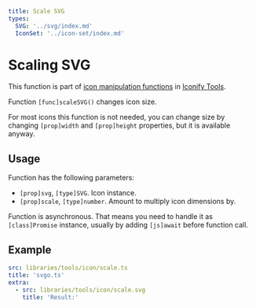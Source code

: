 ```yaml
title: Scale SVG
types:
  SVG: '../svg/index.md'
  IconSet: '../icon-set/index.md'
```

# Scaling SVG

This function is part of [icon manipulation functions](./index.md) in [Iconify Tools](../index.md).

Function `[func]scaleSVG()` changes icon size.

For most icons this function is not needed, you can change size by changing `[prop]width` and `[prop]height` properties, but it is available anyway.

## Usage

Function has the following parameters:

- `[prop]svg`, `[type]SVG`. Icon instance.
- `[prop]scale`, `[type]number`. Amount to multiply icon dimensions by.

Function is asynchronous. That means you need to handle it as `[class]Promise` instance, usually by adding `[js]await` before function call.

## Example

```yaml
src: libraries/tools/icon/scale.ts
title: 'svgo.ts'
extra:
  - src: libraries/tools/icon/scale.svg
    title: 'Result:'
```
